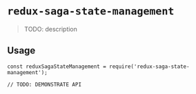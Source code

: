 # `redux-saga-state-management`

> TODO: description

## Usage

```
const reduxSagaStateManagement = require('redux-saga-state-management');

// TODO: DEMONSTRATE API
```

